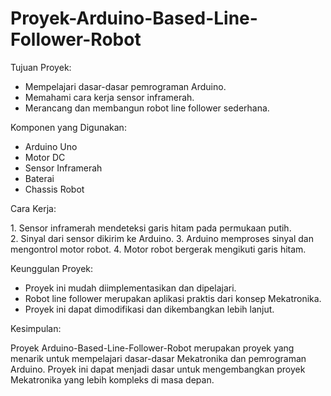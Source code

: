# Proyek-Arduino-Based-Line-Follower-Robot
Tujuan Proyek:
 
- Mempelajari dasar-dasar pemrograman Arduino.
- Memahami cara kerja sensor inframerah.
- Merancang dan membangun robot line follower sederhana.
 
Komponen yang Digunakan:
 
- Arduino Uno
- Motor DC
- Sensor Inframerah
- Baterai
- Chassis Robot
 
Cara Kerja:
 
1. Sensor inframerah mendeteksi garis hitam pada permukaan putih.
2. Sinyal dari sensor dikirim ke Arduino.
3. Arduino memproses sinyal dan mengontrol motor robot.
4. Motor robot bergerak mengikuti garis hitam.
 
Keunggulan Proyek:
 
- Proyek ini mudah diimplementasikan dan dipelajari.
- Robot line follower merupakan aplikasi praktis dari konsep Mekatronika.
- Proyek ini dapat dimodifikasi dan dikembangkan lebih lanjut.
 
Kesimpulan:
 
Proyek Arduino-Based-Line-Follower-Robot merupakan proyek yang menarik untuk mempelajari dasar-dasar Mekatronika dan pemrograman Arduino. Proyek ini dapat menjadi dasar untuk mengembangkan proyek Mekatronika yang lebih kompleks di masa depan.
 
